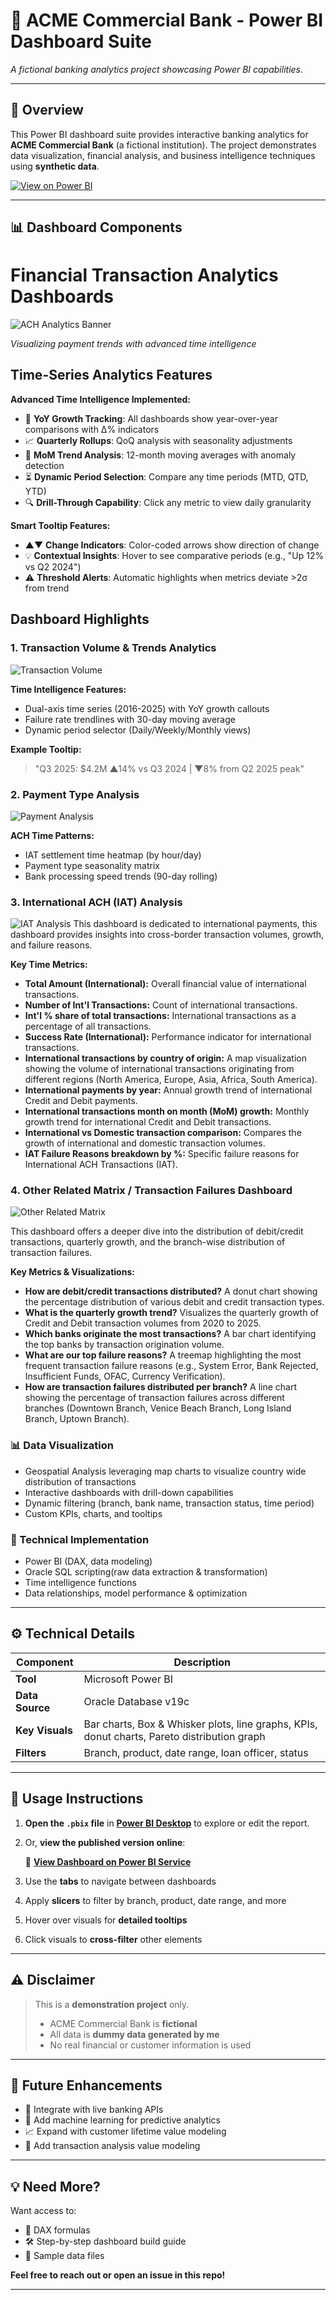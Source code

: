 # 💼 ACME Commercial Bank - Power BI Dashboard Suite

*A fictional banking analytics project showcasing Power BI capabilities.*

---

## 📌 Overview

This Power BI dashboard suite provides interactive banking analytics for **ACME Commercial Bank** (a fictional institution). The project demonstrates data visualization, financial analysis, and business intelligence techniques using **synthetic data**.
<p>
  <a href="https://app.powerbi.com/view?r=eyJrIjoiNTczZDdlOTgtMjZmNi00MDBiLTgzYWItOTJjNWVkODE2NDEyIiwidCI6IjRlYTFiNmIzLWUzZTItNGRmYi1hOGI3LWQ0MmRlNTlhNTVmZSIsImMiOjN9&pageName=5f04fb2ea6eb6d18b4a2" target="_blank">
    <img src="https://img.shields.io/badge/View_on-PowerBI_Service-blue?logo=powerbi" alt="View on Power BI">
  </a>
</p>

---

## 📊 Dashboard Components

# Financial Transaction Analytics Dashboards

![ACH Analytics Banner](./images/banner_image.jpg)

*Visualizing payment trends with advanced time intelligence*

## Time-Series Analytics Features

**Advanced Time Intelligence Implemented:**
- 🚀 **YoY Growth Tracking**: All dashboards show year-over-year comparisons with Δ% indicators
- 📈 **Quarterly Rollups**: QoQ analysis with seasonality adjustments
- 📅 **MoM Trend Analysis**: 12-month moving averages with anomaly detection
- ⏳ **Dynamic Period Selection**: Compare any time periods (MTD, QTD, YTD)
- 🔍 **Drill-Through Capability**: Click any metric to view daily granularity

**Smart Tooltip Features:**
- ▲▼ **Change Indicators**: Color-coded arrows show direction of change
- 💡 **Contextual Insights**: Hover to see comparative periods (e.g., "Up 12% vs Q2 2024")
- ⚠️ **Threshold Alerts**: Automatic highlights when metrics deviate >2σ from trend

## Dashboard Highlights

### 1. Transaction Volume & Trends Analytics
![Transaction Volume](./images/1_transaction_trend_analytics.jpg)

**Time Intelligence Features:**
- Dual-axis time series (2016-2025) with YoY growth callouts
- Failure rate trendlines with 30-day moving average
- Dynamic period selector (Daily/Weekly/Monthly views)

**Example Tooltip:**
> "Q3 2025: $4.2M ▲14% vs Q3 2024 | ▼8% from Q2 2025 peak"

### 2. Payment Type Analysis
![Payment Analysis](./images/2_payment_type_analysis.jpg)

**ACH Time Patterns:**
- IAT settlement time heatmap (by hour/day)
- Payment type seasonality matrix
- Bank processing speed trends (90-day rolling)

### 3. International ACH (IAT) Analysis
![IAT Analysis](./images/3_international_payments_analysis.jpg)
This dashboard is dedicated to international payments, this dashboard provides insights into cross-border transaction volumes, growth, and failure reasons.

**Key Time Metrics:**
* **Total Amount (International):** Overall financial value of international transactions.
* **Number of Int'l Transactions:** Count of international transactions.
* **Int'l % share of total transactions:** International transactions as a percentage of all transactions.
* **Success Rate (International):** Performance indicator for international transactions.
* **International transactions by country of origin:** A map visualization showing the volume of international transactions originating from different regions (North America, Europe, Asia, Africa, South America).
* **International payments by year:** Annual growth trend of international Credit and Debit payments.
* **International transactions month on month (MoM) growth:** Monthly growth trend for international Credit and Debit transactions.
* **International vs Domestic transaction comparison:** Compares the growth of international and domestic transaction volumes.
* **IAT Failure Reasons breakdown by %:** Specific failure reasons for International ACH Transactions (IAT).


### 4. Other Related Matrix / Transaction Failures Dashboard

![Other Related Matrix](./images/4_other_related_matrix.jpg)

This dashboard offers a deeper dive into the distribution of debit/credit transactions, quarterly growth, and the branch-wise distribution of transaction failures.

**Key Metrics & Visualizations:**

* **How are debit/credit transactions distributed?** A donut chart showing the percentage distribution of various debit and credit transaction types.
* **What is the quarterly growth trend?** Visualizes the quarterly growth of Credit and Debit transaction volumes from 2020 to 2025.
* **Which banks originate the most transactions?** A bar chart identifying the top banks by transaction origination volume.
* **What are our top failure reasons?** A treemap highlighting the most frequent transaction failure reasons (e.g., System Error, Bank Rejected, Insufficient Funds, OFAC, Currency Verification).
* **How are transaction failures distributed per branch?** A line chart showing the percentage of transaction failures across different branches (Downtown Branch, Venice Beach Branch, Long Island Branch, Uptown Branch).



### 📊 Data Visualization
- Geospatial Analysis leveraging map charts to visualize country wide distribution of transactions
- Interactive dashboards with drill-down capabilities
- Dynamic filtering (branch, bank name, transaction status, time period)
- Custom KPIs, charts, and tooltips

### 🧠 Technical Implementation
- Power BI (DAX, data modeling)
- Oracle SQL scripting(raw data extraction & transformation)
- Time intelligence functions
- Data relationships, model performance & optimization


---

## ⚙️ Technical Details

| Component         | Description                      |
|------------------|----------------------------------|
| **Tool**          | Microsoft Power BI               |
| **Data Source**   | Oracle Database v19c      |
| **Key Visuals**   | Bar charts, Box & Whisker plots, line graphs, KPIs, donut charts, Pareto distribution graph |
| **Filters**       | Branch, product, date range, loan officer,  status |

---

## 📖 Usage Instructions


1. **Open the `.pbix` file** in [**Power BI Desktop**](https://powerbi.microsoft.com/desktop/) to explore or edit the report.
2. Or, **view the published version online**:

   🔗 [**View Dashboard on Power BI Service**](https://app.powerbi.com/view?r=eyJrIjoiNTczZDdlOTgtMjZmNi00MDBiLTgzYWItOTJjNWVkODE2NDEyIiwidCI6IjRlYTFiNmIzLWUzZTItNGRmYi1hOGI3LWQ0MmRlNTlhNTVmZSIsImMiOjN9&pageName=5f04fb2ea6eb6d18b4a2)

2. Use the **tabs** to navigate between dashboards
3. Apply **slicers** to filter by branch, product, date range, and more
4. Hover over visuals for **detailed tooltips**
5. Click visuals to **cross-filter** other elements

---

## ⚠️ Disclaimer

> This is a **demonstration project** only.
>
> - ACME Commercial Bank is **fictional**
> - All data is **dummy data generated by me**
> - No real financial or customer information is used

---

## 🚀 Future Enhancements

- 🔗 Integrate with live banking APIs
- 🤖 Add machine learning for predictive analytics
- 📈 Expand with customer lifetime value modeling
- 🏦 Add transaction analysis value modeling

---

## 💡 Need More?

Want access to:
- 💬 DAX formulas
- 🛠 Step-by-step dashboard build guide
- 📁 Sample data files

**Feel free to reach out or open an issue in this repo!**

---
